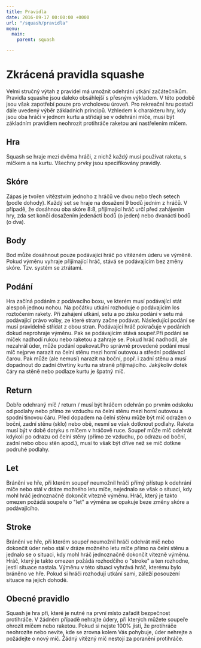 ```yaml
---
title: Pravidla
date: 2016-09-17 00:00:00 +0000
url: "/squash/pravidla"
menu:
  main:
    parent: squash

---
```

# Zkrácená pravidla squashe

Velmi stručný výtah z pravidel má umožnit odehrání utkání začátečníkům. Pravidla squashe jsou daleko obsáhlejší s přesným výkladem. V této podobě jsou však zapotřebí pouze pro vrcholovou úroveň. Pro rekreační hru postačí dále uvedený výběr základních principů. Vzhledem k charakteru hry, kdy jsou oba hráči v jednom kurtu a střídají se v odehrání míče, musí být základním pravidlem neohrozit protihráče raketou ani nastřelením míčem.

## Hra
Squash se hraje mezi dvěma hráči, z nichž každý musí používat raketu, s míčkem a na kurtu. Všechny prvky jsou specifikovány pravidly.

## Skóre
Zápas je tvořen vítězstvím jednoho z hráčů ve dvou nebo třech setech (podle dohody). Každý set se hraje na dosažení 9 bodů jedním z hráčů. V případě, že dosáhnou oba skóre 8:8, přijímající hráč určí před zahájením hry, zda set končí dosažením jedenácti bodů (o jeden) nebo dvanácti bodů (o dva).

## Body
Bod může dosáhnout pouze podávající hráč po vítězném úderu ve výměně. Pokud výměnu vyhraje přijímající hráč, stává se podávajícím bez změny skóre. Tzv. systém se ztrátami.

## Podání
Hra začíná podáním z podávacího boxu, ve kterém musí podávající stát alespoň jednou nohou. Na počátku utkání rozhoduje o podávajícím los roztočením rakety. Při zahájení utkání, setu a po zisku podání v setu má podávající právo volby, ze které strany začne podávat. Následující podání se musí pravidelně střídat z obou stran. Podávající hráč pokračuje v podáních dokud neprohraje výměnu. Pak se podávajícím stává soupeř.Při podání se míček nadhodí rukou nebo raketou a zahraje se. Pokud hráč nadhodil, ale nezahrál úder, může podání opakovat.Pro správně provedené podání musí míč nejprve narazit na čelní stěnu mezi horní outovou a střední podávací čarou. Pak může (ale nemusí) narazit na boční, popř. i zadní stěnu a musí dopadnout do zadní čtvrtiny kurtu na straně přijímajícího. Jakýkoliv dotek čáry na stěně nebo podlaze kurtu je špatný míč.

## Return
Dobře odehraný míč / return / musí být hráčem odehrán po prvním odskoku od podlahy nebo přímo ze vzduchu na čelní stěnu mezi horní outovou a spodní tinovou čáru. Před dopadem na čelní stěnu může být míč odražen o boční, zadní stěnu (sklo) nebo obě, nesmí se však dotknout podlahy. Raketa musí být v době dotyku s míčem v hráčově ruce. Soupeř může míč odehrát kdykoli po odrazu od čelní stěny (přímo ze vzduchu, po odrazu od boční, zadní nebo obou stěn apod.), musí to však být dříve než se míč dotkne podruhé podlahy.

## Let
Bránění ve hře, při kterém soupeř neumožnil hráči přímý přístup k odehrání míče nebo stál v dráze možného letu míče, nejednalo se však o situaci, kdy mohl hráč jednoznačně dokončit vítezně výměnu. Hráč, který je takto omezen požádá soupeře o "let" a výměna se opakuje beze změny skóre a podávajícího.

## Stroke
Bránění ve hře, při kterém soupeř neumožnil hráči odehrát míč nebo dokončit úder nebo stál v dráze možného letu míče přímo na čelní stěnu a jednalo se o situaci, kdy mohl hráč jednoznačně dokončit vítezně výměnu. Hráč, který je takto omezen požádá rozhodčího o "stroke" a ten rozhodne, jestli situace nastala. Výměnu v této situaci vyhrává hráč, kterému bylo bráněno ve hře. Pokud si hráči rozhodují utkání sami, záleží posouzení situace na jejich dohodě.

## Obecné pravidlo
Squash je hra při, které je nutné na první místo zařadit bezpečnost protihráče. V žádném případě nehrajte údery, při kterých můžete soupeře ohrozit míčem nebo raketou. Pokud si nejste 100% jisti, že protihráče neohrozíte nebo nevíte, kde se zrovna kolem Vás pohybuje, úder nehrejte a požádejte o nový míč. Žádný vítězný míč nestojí za poranění protihráče.
